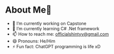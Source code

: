 # About Me👋

- 🔭 I’m currently working on Capstone 
- 🌱 I’m currently learning C# .Net framework 
- 📫 How to reach me: officialshintyv@gmail.com
- 😄 Pronouns: He/Him
- ⚡ Fun fact: ChatGPT programming is life xD

